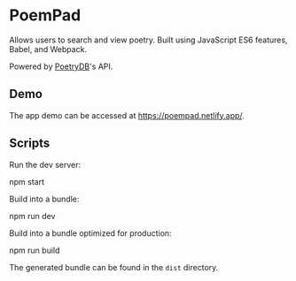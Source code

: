 # PoemPad

Allows users to search and view poetry. Built using JavaScript ES6 features, Babel, and Webpack.

Powered by [PoetryDB](https://poetrydb.org/index.html)'s API.

## Demo

The app demo can be accessed at https://poempad.netlify.app/.

## Scripts

Run the dev server:

npm start

Build into a bundle:

npm run dev

Build into a bundle optimized for production:

npm run build

The generated bundle can be found in the `dist` directory.
